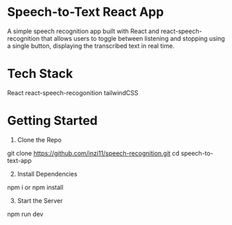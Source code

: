 # Speech-to-Text React App

A simple speech recognition app built with React and react-speech-recognition that allows users to toggle between listening  and stopping using a single button, displaying the transcribed text in real time.

# Tech Stack
React 
react-speech-recogonition
tailwindCSS

# Getting Started

1. Clone the Repo

git clone https://github.com/inzi11/speech-recognition.git
cd speech-to-text-app

2. Install Dependencies

npm i or npm install

3. Start the Server 

npm run dev


